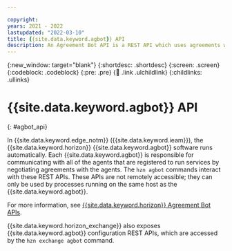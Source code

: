 ```yaml
---

copyright:
years: 2021 - 2022
lastupdated: "2022-03-10"
title: {{site.data.keyword.agbot}} API
description: An Agreement Bot API is a REST API which uses agreements with edge nodes to run edge services to fulfill the patterns and deployment policies specified.
---
```


{:new_window: target="blank"}
{:shortdesc: .shortdesc}
{:screen: .screen}
{:codeblock: .codeblock}
{:pre: .pre}
{:child: .link .ulchildlink}
{:childlinks: .ullinks}

# {{site.data.keyword.agbot}} API
{: #agbot_api}

In {{site.data.keyword.edge_notm}} ({{site.data.keyword.ieam}}), the {{site.data.keyword.horizon}} {{site.data.keyword.agbot}} software runs automatically. Each {{site.data.keyword.agbot}} is responsible for communicating with all of the agents that are registered to run services by negotiating agreements with the agents. The `hzn agbot` commands interact with these REST APIs. These APIs are not remotely accessible; they can only be used by processes running on the same host as the {{site.data.keyword.agbot}}.

For more information, see [{{site.data.keyword.horizon}} Agreement Bot APIs](https://github.com/open-horizon/anax/blob/master/docs/agreement_bot_api.md).

{{site.data.keyword.horizon_exchange}} also exposes {{site.data.keyword.agbot}} configuration REST APIs, which are accessed by the `hzn exchange agbot` command.
